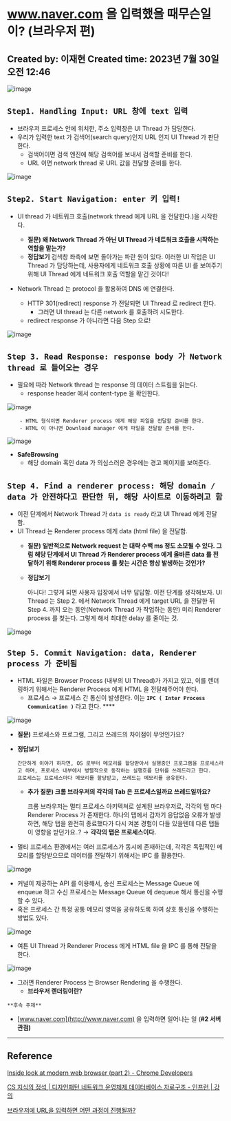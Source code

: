 # www.naver.com 을 입력했을 때무슨일이? (브라우저 편)

Created by: 이재현
Created time: 2023년 7월 30일 오전 12:46
---
![image](https://github.com/versatile0010/Algorithm-and-Computer-Science/assets/96612168/d69787a3-02ed-4d92-bc94-865fb87993fa)


## `Step1. Handling Input: URL 창에 text 입력`

- 브라우저 프로세스 안에 위치한, 주소 입력창은 UI Thread 가 담당한다.
- 우리가 입력한 text 가 검색어(search query)인지 URL 인지  UI Thread 가 판단한다.
    - 검색어이면 검색 엔진에 해당 검색어를 보내서 검색할 준비를 한다.
    - URL 이면 network thread 로 URL 값을 전달할 준비를 한다.

![image](https://github.com/versatile0010/Algorithm-and-Computer-Science/assets/96612168/83b9e7e6-97dd-4435-a3d4-08c8896fa566)


## `Step2. Start Navigation: enter 키 입력!`

- UI thread 가 네트워크 호출(network thread 에게 URL 을 전달한다.)을 시작한다.
    - **질문) 왜 Network Thread 가 아닌 UI Thread 가 네트워크 호출을 시작하는 역할을 맡는가?**
    - **정답보기**
        검색창 좌측에 보면 돌아가는 파란 원이 있다.
        이러한 UI 작업은 UI Thread 가 담당하는데, 사용자에게 네트워크 호출 상황에 따른 UI 를 보여주기 위해 UI Thread 에게 네트워크 호출 역할을 맡긴 것이다!
        
- Network Thread 는 protocol 을 활용하여 DNS 에 연결한다.
    - HTTP 301(redirect) response 가 전달되면 UI Thread 로 redirect 한다.
        - 그러면 UI thread 는 다른 network 를 호출하려 시도한다.
    - redirect response 가 아니라면 다음 Step 으로!

![image](https://github.com/versatile0010/Algorithm-and-Computer-Science/assets/96612168/af63547a-397a-4ddf-9ed9-7e045122a226)


## `Step 3. Read Response: response body 가 Network thread 로 들어오는 경우`

- 필요에 따라 Network thread 는 response 의 데이터 스트림을 읽는다.
    - response header 에서 content-type 을 확인한다.

![image](https://github.com/versatile0010/Algorithm-and-Computer-Science/assets/96612168/245dc100-e0c9-453a-b97e-0bd23e09f55a)


        - HTML 형식이면 Renderer process 에게 해당 파일을 전달할 준비를 한다.
        - HTML 이 아니면 Download manager 에게 파일을 전달할 준비를 한다.
            
![image](https://github.com/versatile0010/Algorithm-and-Computer-Science/assets/96612168/a5fbb3af-8ec6-4275-8f8f-4b715c25d399)

            
- **SafeBrowsing**
    - 해당 domain 혹인 data 가 의심스러운 경우에는 경고 페이지를 보여준다.

## `Step 4. Find a renderer process: 해당 domain / data 가 안전하다고 판단한 뒤, 해당 사이트로 이동하려고 함`

- 이전 단계에서 Network Thread 가 `data is ready` 라고 UI Thread 에게 전달함.
- UI Thread 는 Renderer process 에게 data (html file) 을 전달함.
    - **질문) 일반적으로 Network request 는 대략 수백 ms 정도 소모될 수 있다. 그럼 해당 단계에서 UI Thread 가 Renderer process 에게 올바른 data 를 전달하기 위해 Renderer process 를 찾는 시간은 항상 발생하는 것인가?**
    - **정답보기**
        
        아니다! 그렇게 되면 사용자 입장에서 너무 답답함.
        이전 단계를 생각해보자. UI Thread 는 Step 2. 에서 Network Thread 에게 target URL 을 전달한 뒤 Step 4. 까지 오는 동안(Network Thread 가 작업하는 동안) 미리 Renderer process 를 찾는다. 그렇게 해서 최대한 delay 를 줄이는 것.
        
![image](https://github.com/versatile0010/Algorithm-and-Computer-Science/assets/96612168/b51807cf-89a3-419b-8012-7d234de913c9)


## `Step 5. Commit Navigation: data, Renderer process 가 준비됨`

- HTML 파일은 Browser Process (내부의 UI Thread)가 가지고 있고, 이를 렌더링하기 위해서는 Renderer Process 에게 HTML 을 전달해주어야 한다.
    - 프로세스 → 프로세스 간 통신이 발생한다.
    이는 **`IPC ( Inter Process Communication )`** 라고 한다. ****

![image](https://github.com/versatile0010/Algorithm-and-Computer-Science/assets/96612168/994191f6-df67-40e4-9648-5fb85d939f9a)


- **********질문)********** 프로세스와 프로그램, 그리고 쓰레드의 차이점이 무엇인가요?
- **정답보기**
    
      간단하게 이야기 하자면, OS 로부터 메모리를 할당받아서 실행중인 프로그램을 프로세스라고 하며, 프로세스 내부에서 병렬적으로 동작하는 실행흐름 단위를 쓰레드라고 한다.
      프로세스는 프로세스마다 메모리를 할당받고, 쓰레드는 메모리를 공유한다. 
    
    - ************************************************************추가 질문) 크롬 브라우저의 각각의 Tab 은 프로세스일까요 쓰레드일까요?************************************************************
        
        크롬 브라우저는 멀티 프로세스 아키텍쳐로 설계된 브라우저로, 각각의 탭 마다 Renderer Process 가 존재한다. 하나의 탭에서 갑자기 응답없음 오류가 발생하면, 해당 탭을 완전히 종료했다가 다시 켜본 경험이 다들 있을텐데 다른 탭들이 영향을 받던가요..?
        → **각각의 탭은 프로세스이다.**
        
- 멀티 프로세스 환경에서는 여러 프로세스가 동시에 존재하는데, 각각은 독립적인 메모리를 할당받으므로 데이터를 전달하기 위해서는 IPC 를 활용한다.

![image](https://github.com/versatile0010/Algorithm-and-Computer-Science/assets/96612168/ddf10825-d650-43fe-baf5-96549ca0977c)


- 커널이 제공하는 API 를 이용해서, 송신 프로세스는 Message Queue 에 enqueue 하고 수신 프로세스는 Message Queue 에 dequeue 해서 통신을 수행할 수 있다.
- 혹은 프로세스 간 특정 공통 메모리 영역을 공유하도록 하여 상호 통신을 수행하는 방법도 있다.
    
 ![image](https://github.com/versatile0010/Algorithm-and-Computer-Science/assets/96612168/ea78394a-89af-4b8c-8c47-8076c8415d82)


- 여튼 UI Thread 가 Renderer Process 에게 HTML file 을 IPC 를 통해 전달을 한다.

![image](https://github.com/versatile0010/Algorithm-and-Computer-Science/assets/96612168/c24ac14f-d91c-49cb-9ceb-ef83b28d47e9)

    
- 그러면 Renderer Process 는 Browser Rendering 을 수행한다.
    - **브라우저 렌더링이란?**

`**후속 주제**`

- [www.naver.com](http://www.naver.com) 을 입력하면 일어나는 일 (**#2 서버 관점)**

---

## Reference

[Inside look at modern web browser (part 2) - Chrome Developers](https://developer.chrome.com/blog/inside-browser-part2/)

[CS 지식의 정석 | 디자인패턴 네트워크 운영체제 데이터베이스 자료구조 - 인프런 | 강의](https://www.inflearn.com/course/개발자-면접-cs-특강/dashboard)

[브라우저에 URL을 입력하면 어떤 과정이 진행될까?](https://www.youtube.com/watch?v=ipwfEUslfQA)
